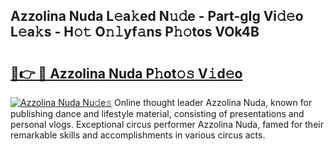 ## Azzolina Nuda L𝚎a𝚔ed N𝚞𝚍e - Part-gIg Vi𝚍𝚎o L𝚎a𝚔s - H𝚘𝚝 O𝚗𝚕yf𝚊ns P𝚑𝚘tos VOk4B

# <h2><a href="http://kf5vx2q.oniu.top/?m=Azzolina+Nuda">🔗👉 🔴 Azzolina Nuda P𝚑ot𝚘𝚜 V𝚒d𝚎o</a></h2>

[![Azzolina Nuda Nu𝚍e𝚜](https://i.imgur.com/0qMVB7G.gif)](http://kf5vx2q.oniu.top/?m=Azzolina+Nuda)
Online thought leader Azzolina Nuda, known for publishing dance and lifestyle material, consisting of presentations and personal vlogs. Exceptional circus performer Azzolina Nuda, famed for their remarkable skills and accomplishments in various circus acts.  
